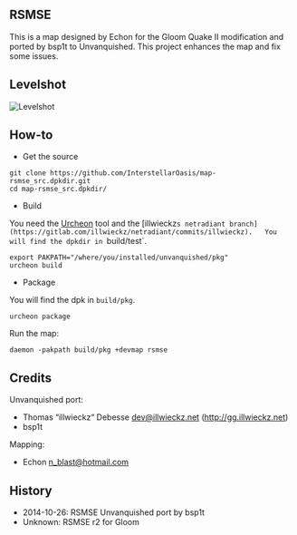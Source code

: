 RSMSE
-----

This is a map designed by Echon for the Gloom Quake Ⅱ modification and ported by bsp1t to Unvanquished. This project enhances the map and fix some issues.

Levelshot
---------

![Levelshot](meta/rsmse/rsmse.png)

How-to
------

* Get the source

```
git clone https://github.com/InterstellarOasis/map-rsmse_src.dpkdir.git
cd map-rsmse_src.dpkdir/
```

* Build

You need the [Urcheon](https://github.com/illwieckz/Urcheon) tool and the [illwieckz`s netradiant branch](https://gitlab.com/illwieckz/netradiant/commits/illwieckz).  
You will find the dpkdir in `build/test`.

```
export PAKPATH="/where/you/installed/unvanquished/pkg"
urcheon build
```

* Package

You will find the dpk in `build/pkg`.

```
urcheon package
```

Run the map:

```
daemon -pakpath build/pkg +devmap rsmse
```

Credits
-------

Unvanquished port:

* Thomas “illwieckz“ Debesse <dev@illwieckz.net> (http://gg.illwieckz.net)
* bsp1t

Mapping:

* Echon <n_blast@hotmail.com>

History
-------

* 2014-10-26:	RSMSE Unvanquished port by bsp1t
* Unknown:		RSMSE r2 for Gloom
